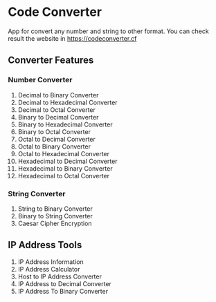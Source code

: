# Code Converter
App for convert any number and string to other format. You can check result the website in https://codeconverter.cf

## Converter Features
### Number Converter
1. Decimal to Binary Converter
2. Decimal to Hexadecimal Converter
3. Decimal to Octal Converter
4. Binary to Decimal Converter
5. Binary to Hexadecimal Converter
6. Binary to Octal Converter
7. Octal to Decimal Converter
8. Octal to Binary Converter
9. Octal to Hexadecimal Converter
10. Hexadecimal to Decimal Converter
11. Hexadecimal to Binary Converter
12. Hexadecimal to Octal Converter
### String Converter
1. String to Binary Converter
2. Binary to String Converter
3. Caesar Cipher Encryption
## IP Address Tools
1. IP Address Information
2. IP Address Calculator
3. Host to IP Address Converter
4. IP Address to Decimal Converter
5. IP Address To Binary Converter
